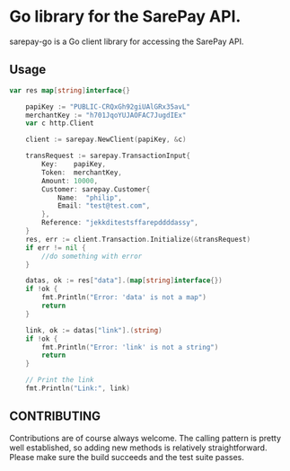 # Go library for the SarePay API.

sarepay-go is a Go client library for accessing the SarePay API.

<!-- Where possible, the services available on the client groups the API into logical chunks and correspond to the structure of the Paystack API documentation at https://developers.paystack.co/v1.0/reference. -->

## Usage

``` go
var res map[string]interface{}

	papiKey := "PUBLIC-CRQxGh92giUAlGRx35avL"
	merchantKey := "h701JqoYUJAOFAC7JugdIEx"
	var c http.Client

	client := sarepay.NewClient(papiKey, &c)

	transRequest := sarepay.TransactionInput{
		Key:    papiKey,
		Token:  merchantKey,
		Amount: 10000,
		Customer: sarepay.Customer{
			Name:  "philip",
			Email: "test@test.com",
		},
		Reference: "jekkditestsffarepddddassy",
	}
	res, err := client.Transaction.Initialize(&transRequest)
	if err != nil {
		//do something with error
	}

	datas, ok := res["data"].(map[string]interface{})
	if !ok {
		fmt.Println("Error: 'data' is not a map")
		return
	}

	link, ok := datas["link"].(string)
	if !ok {
		fmt.Println("Error: 'link' is not a string")
		return
	}

	// Print the link
	fmt.Println("Link:", link)
```





## CONTRIBUTING
Contributions are of course always welcome. The calling pattern is pretty well established, so adding new methods is relatively straightforward. Please make sure the build succeeds and the test suite passes.
